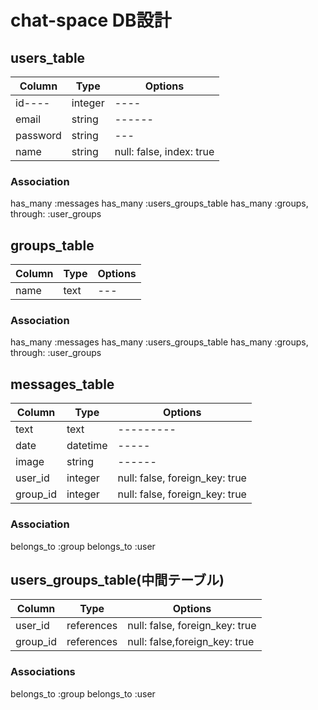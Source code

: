 # chat-space DB設計

## users_table
|Column|Type|Options|
|------|----|-------|
|id----|integer|----|
|email|string|------|
|password|string|---|
|name|string|null: false, index: true|
### Association
  has_many :messages
  has_many :users_groups_table
  has_many :groups, through: :user_groups

## groups_table
|Column|Type|Options|
|------|----|-------|
|name|text|---|
### Association
  has_many :messages
  has_many :users_groups_table
  has_many :groups, through: :user_groups

## messages_table
|Column|Type|Options|
|------|----|-------|
|text|text|---------|
|date|datetime|-----|
|image|string|------|
|user_id|integer|null: false, foreign_key: true|
|group_id|integer|null: false, foreign_key: true|
### Association
  belongs_to :group
  belongs_to :user

## users_groups_table(中間テーブル)
|Column|Type|Options|
|------|----|-------|
|user_id|references|null: false, foreign_key: true|
|group_id|references|null: false,foreign_key: true|
### Associations
  belongs_to :group
  belongs_to :user